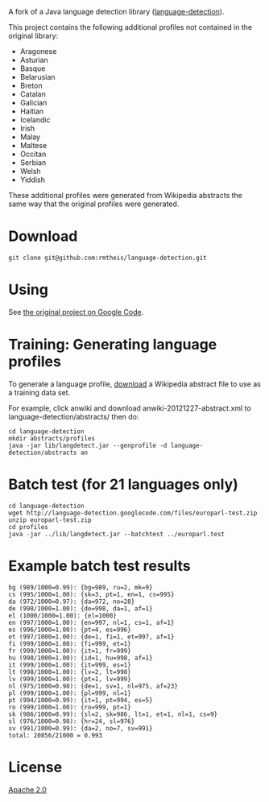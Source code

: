 A fork of a Java language detection library ([language-detection](http://code.google.com/p/language-detection/)).

This project contains the following additional profiles not contained in the original library:

- Aragonese
- Asturian
- Basque
- Belarusian
- Breton
- Catalan
- Galician
- Haitian
- Icelandic
- Irish
- Malay
- Maltese
- Occitan
- Serbian
- Welsh
- Yiddish

These additional profiles were generated from Wikipedia abstracts the same way that the original profiles were generated.

# Download

    git clone git@github.com:rmtheis/language-detection.git

# Using

See [the original project on Google Code](http://code.google.com/p/language-detection/).

# Training: Generating language profiles

To generate a language profile, [download](http://download.wikimedia.org) a Wikipedia abstract file to use as a training data set.

For example, click anwiki and download anwiki-20121227-abstract.xml to language-detection/abstracts/ then do:

    cd language-detection
    mkdir abstracts/profiles
    java -jar lib/langdetect.jar --genprofile -d language-detection/abstracts an


# Batch test (for 21 languages only)

    cd language-detection
    wget http://language-detection.googlecode.com/files/europarl-test.zip
    unzip europarl-test.zip
    cd profiles
    java -jar ../lib/langdetect.jar --batchtest ../europarl.test    

# Example batch test results

    bg (989/1000=0.99): {bg=989, ru=2, mk=9}
    cs (995/1000=1.00): {sk=3, pt=1, en=1, cs=995}
    da (972/1000=0.97): {da=972, no=28}
    de (998/1000=1.00): {de=998, da=1, af=1}
    el (1000/1000=1.00): {el=1000}
    en (997/1000=1.00): {en=997, nl=1, cs=1, af=1}
    es (996/1000=1.00): {pt=4, es=996}
    et (997/1000=1.00): {de=1, fi=1, et=997, af=1}
    fi (999/1000=1.00): {fi=999, et=1}
    fr (999/1000=1.00): {it=1, fr=999}
    hu (998/1000=1.00): {id=1, hu=998, af=1}
    it (999/1000=1.00): {it=999, es=1}
    lt (998/1000=1.00): {lv=2, lt=998}
    lv (999/1000=1.00): {pt=1, lv=999}
    nl (975/1000=0.98): {de=1, sv=1, nl=975, af=23}
    pl (999/1000=1.00): {pl=999, nl=1}
    pt (994/1000=0.99): {it=1, pt=994, es=5}
    ro (999/1000=1.00): {ro=999, pt=1}
    sk (986/1000=0.99): {sl=2, sk=986, lt=1, et=1, nl=1, cs=9}
    sl (976/1000=0.98): {hr=24, sl=976}
    sv (991/1000=0.99): {da=2, no=7, sv=991}
    total: 20856/21000 = 0.993

# License

[Apache 2.0](http://www.apache.org/licenses/LICENSE-2.0)
